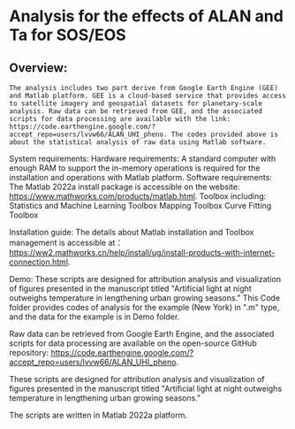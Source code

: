 Analysis for the effects of ALAN and Ta for SOS/EOS
=====
Overview:
--
	The analysis includes two part derive from Google Earth Engine (GEE) and Matlab platform. GEE is a cloud-based service that provides access to satellite imagery and geospatial datasets for planetary-scale analysis. Raw data can be retrieved from GEE, and the associated scripts for data processing are available with the link: https://code.earthengine.google.com/?accept_repo=users/lvvw66/ALAN_UHI_pheno. The codes provided above is about the statistical analysis of raw data using Matlab software.

System requirements:
Hardware requirements:
 A standard computer with enough RAM to support the in-memory operations is required for the installation and operations with Matlab platform.
Software requirements:
The Matlab 2022a install package is accessible on the website: https://www.mathworks.com/products/matlab.html.
Toolbox including:
Statistics and Machine Learning Toolbox
Mapping Toolbox
Curve Fitting Toolbox

Installation guide:
	The details about Matlab installation and Toolbox management is accessible at：https://ww2.mathworks.cn/help/install/ug/install-products-with-internet-connection.html. 

Demo:
	These scripts are designed for attribution analysis and visualization of figures presented in the manuscript titled "Artificial light at night outweighs temperature in lengthening urban growing seasons." This Code folder provides codes of analysis for the example (New York) in ".m" type, and the data for the example is in Demo folder. 

Raw data can be retrieved from Google Earth Engine, and the associated scripts for data processing are available on the open-source GitHub repository: https://code.earthengine.google.com/?accept_repo=users/lvvw66/ALAN_UHI_pheno. 

These scripts are designed for attribution analysis and visualization of figures presented in the manuscript titled "Artificial light at night outweighs temperature in lengthening urban growing seasons." 

The scripts are written in Matlab 2022a platform.

